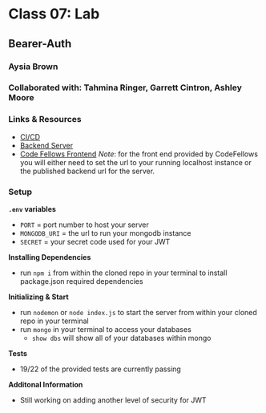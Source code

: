 # Class 07: Lab
## Bearer-Auth
### Aysia Brown
### Collaborated with: Tahmina Ringer, Garrett Cintron, Ashley Moore

### Links & Resources
- [CI/CD](https://github.com/aysiabrown-401d39-advanced-javascript/bearer-auth/actions/new)
- [Backend Server](https://aysiab-bearer-auth.herokuapp.com/)
- [Code Fellows Frontend](https://javascript-401.netlify.app/)
*Note*: for the front end provided by CodeFellows you will either need to set the url to your running localhost instance or the published backend url for the server.

### Setup

**`.env` variables**
- `PORT` = port number to host your server
- `MONGODB_URI` = the url to run your mongodb instance
- `SECRET` = your secret code used for your JWT

**Installing Dependencies**
- run `npm i` from within the cloned repo in your terminal to install package.json required dependencies

**Initializing & Start**
- run `nodemon` or `node index.js` to start the server from within your cloned repo in your terminal
- run `mongo` in your terminal to access your databases
    - `show dbs` will show all of your databases within mongo 

**Tests**
- 19/22 of the provided tests are currently passing 


**Additonal Information**
- Still working on adding another level of security for JWT
